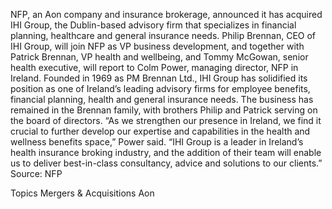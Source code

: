 NFP, an Aon company and insurance brokerage, announced it has acquired IHI Group, the Dublin-based advisory firm that specializes in financial planning, healthcare and general insurance needs.
Philip Brennan, CEO of IHI Group, will join NFP as VP business development, and together with Patrick Brennan, VP health and wellbeing, and Tommy McGowan, senior health executive, will report to Colm Power, managing director, NFP in Ireland.
Founded in 1969 as PM Brennan Ltd., IHI Group has solidified its position as one of Ireland’s leading advisory firms for employee benefits, financial planning, health and general insurance needs. The business has remained in the Brennan family, with brothers Philip and Patrick serving on the board of directors.
“As we strengthen our presence in Ireland, we find it crucial to further develop our expertise and capabilities in the health and wellness benefits space,” Power said. “IHI Group is a leader in Ireland’s health insurance broking industry, and the addition of their team will enable us to deliver best-in-class consultancy, advice and solutions to our clients.”
Source: NFP

Topics
Mergers & Acquisitions
Aon
